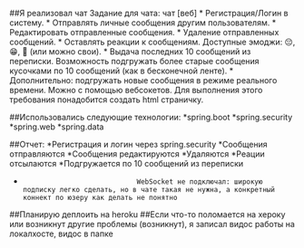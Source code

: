 ##Я реализовал чат
Задание для чата:
чат [веб]
       * Регистрация/Логин в систему.
       * Отправлять личные сообщения другим пользователям. 
       * Редактировать отправленные сообщения.
       * Удаление отправленных сообщений.
       * Оставлять реакции к сообщениям. Доступные эмоджи: 😔, 😁, 💩 (или можно свои).
       * Выдача последних 10 сообщений из переписки. Возможность подгружать более старые сообщения кусочками по 10 сообщений (как в бесконечной ленте).
       * Дополнительно: подгружать новые сообщения в режиме реального времени. Можно с помощью вебсокетов. Для выполнения этого требования понадобится создать html страничку.
       

##Использовались следующие технологии:
*spring.boot
*spring.security
*spring.web
*spring.data

##Отчет:
*Регистрация и логин через spring.security
*Сообщения отправляются
*Сообщения редактируются
*Удаляются
*Реации отсылаются
*Подгружается по 10 сообщений из переписки
*                                 WebSocket не подключал: широкую подписку легко сделать, но в чате такая не нужна, а конкретный коннект по юзеру как делать не понятно
                                 
##Планирую деплоить на heroku
##Если что-то поломается на хероку или возникнут другие проблемы (возникнут), я записал видос работы на локалхосте, видос в папке
